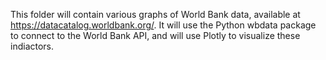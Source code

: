 This folder will contain various graphs of World Bank data, available at https://datacatalog.worldbank.org/. It will use the Python wbdata package to connect to the World Bank API, and will use Plotly to visualize these indiactors.
